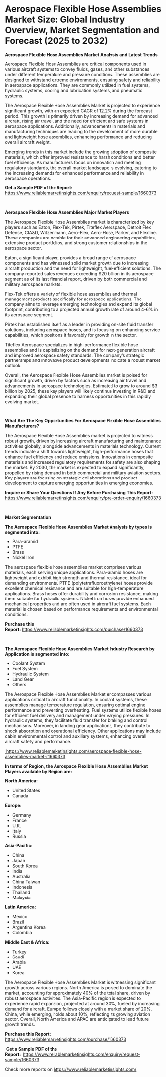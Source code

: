 <p><h1>Aerospace Flexible Hose Assemblies Market Size: Global Industry Overview, Market Segmentation and Forecast (2025 to 2032)</h1></p><p><strong>Aerospace Flexible Hose Assemblies Market Analysis and Latest Trends</strong></p>
<p><p>Aerospace Flexible Hose Assemblies are critical components used in various aircraft systems to convey fluids, gases, and other substances under different temperature and pressure conditions. These assemblies are designed to withstand extreme environments, ensuring safety and reliability in aerospace applications. They are commonly utilized in fuel systems, hydraulic systems, cooling and lubrication systems, and pneumatic systems.</p><p>The Aerospace Flexible Hose Assemblies Market is projected to experience significant growth, with an expected CAGR of 12.2% during the forecast period. This growth is primarily driven by increasing demand for advanced aircraft, rising air travel, and the need for efficient and safe systems in aerospace applications. Additionally, advancements in materials and manufacturing techniques are leading to the development of more durable and lightweight hose assemblies, enhancing performance and reducing overall aircraft weight.</p><p>Emerging trends in this market include the growing adoption of composite materials, which offer improved resistance to harsh conditions and better fuel efficiency. As manufacturers focus on innovation and meeting regulatory standards, the overall market landscape is evolving, catering to the increasing demands for enhanced performance and reliability in aerospace operations.</p></p>
<p><strong>Get a Sample PDF of the Report:&nbsp;</strong> <a href="https://www.reliablemarketinsights.com/enquiry/request-sample/1660373?utm_campaign=3204&utm_medium=2&utm_source=Github&utm_content=ia&utm_term=29032025&utm_id=aerospace-flexible-hose-assemblies">https://www.reliablemarketinsights.com/enquiry/request-sample/1660373</a></p>
<p>&nbsp;</p>
<p><strong>Aerospace Flexible Hose Assemblies Major Market Players</strong></p>
<p><p>The Aerospace Flexible Hose Assemblies market is characterized by key players such as Eaton, Flex-Tek, Pirtek, Titeflex Aerospace, Detroit Flex Defense, CIA&D, Witzenmann, Aero-Flex, Aero-Hose, Parker, and Flexline. These companies are notable for their advanced engineering capabilities, extensive product portfolios, and strong customer relationships in the aerospace sector.</p><p>Eaton, a significant player, provides a broad range of aerospace components and has witnessed solid market growth due to increasing aircraft production and the need for lightweight, fuel-efficient solutions. The company reported sales revenues exceeding $20 billion in its aerospace segment as of its last financial report, driven by both commercial and military aerospace markets.</p><p>Flex-Tek offers a variety of flexible hose assemblies and thermal management products specifically for aerospace applications. The company aims to leverage emerging technologies and expand its global footprint, contributing to a projected annual growth rate of around 4-6% in its aerospace segment.</p><p>Pirtek has established itself as a leader in providing on-site fluid transfer solutions, including aerospace hoses, and is focusing on enhancing service capabilities, which positions it favorably for growth in the sector.</p><p>Titeflex Aerospace specializes in high-performance flexible hose assemblies and is capitalizing on the demand for next-generation aircraft and improved aerospace safety standards. The company’s strategic partnerships and innovative product developments indicate a robust market outlook.</p><p>Overall, the Aerospace Flexible Hose Assemblies market is poised for significant growth, driven by factors such as increasing air travel and advancements in aerospace technologies. Estimated to grow to around $3 billion by 2025, these key players will likely continue investing in R&D and expanding their global presence to harness opportunities in this rapidly evolving market.</p></p>
<p>&nbsp;</p>
<p><strong>What Are The Key Opportunities For Aerospace Flexible Hose Assemblies Manufacturers?</strong></p>
<p><p>The Aerospace Flexible Hose Assemblies market is projected to witness robust growth, driven by increasing aircraft manufacturing and maintenance activities globally, alongside advancements in materials technology. Current trends indicate a shift towards lightweight, high-performance hoses that enhance fuel efficiency and reduce emissions. Innovations in composite materials and increased regulatory requirements for safety are also shaping the market. By 2030, the market is expected to expand significantly, propelled by rising demand in both commercial and military aviation sectors. Key players are focusing on strategic collaborations and product development to capture emerging opportunities in emerging economies.</p></p>
<p><strong>Inquire or Share Your Questions If Any Before Purchasing This Report:</strong> <a href="https://www.reliablemarketinsights.com/enquiry/pre-order-enquiry/1660373?utm_campaign=3204&utm_medium=2&utm_source=Github&utm_content=ia&utm_term=29032025&utm_id=aerospace-flexible-hose-assemblies">https://www.reliablemarketinsights.com/enquiry/pre-order-enquiry/1660373</a></p>
<p>&nbsp;</p>
<p><strong>Market Segmentation</strong></p>
<p><strong>The Aerospace Flexible Hose Assemblies Market Analysis by types is segmented into:</strong></p>
<p><ul><li>Para-aramid</li><li>PTFE</li><li>Brass</li><li>Nickel Iron</li></ul></p>
<p><p>The aerospace flexible hose assemblies market comprises various materials, each serving unique applications. Para-aramid hoses are lightweight and exhibit high strength and thermal resistance, ideal for demanding environments. PTFE (polytetrafluoroethylene) hoses provide excellent chemical resistance and are suitable for high-temperature applications. Brass hoses offer durability and corrosion resistance, making them suitable for hydraulic systems. Nickel iron hoses provide enhanced mechanical properties and are often used in aircraft fuel systems. Each material is chosen based on performance requirements and environmental conditions.</p></p>
<p><strong>Purchase this Report:&nbsp;</strong><a href="https://www.reliablemarketinsights.com/purchase/1660373?utm_campaign=3204&utm_medium=2&utm_source=Github&utm_content=ia&utm_term=29032025&utm_id=aerospace-flexible-hose-assemblies">https://www.reliablemarketinsights.com/purchase/1660373</a></p>
<p>&nbsp;</p>
<p><strong>The Aerospace Flexible Hose Assemblies Market Industry Research by Application is segmented into:</strong></p>
<p><ul><li>Coolant System</li><li>Fuel System</li><li>Hydraulic System</li><li>Land Gear</li><li>Others</li></ul></p>
<p><p>The Aerospace Flexible Hose Assemblies Market encompasses various applications critical to aircraft functionality. In coolant systems, these assemblies manage temperature regulation, ensuring optimal engine performance and preventing overheating. Fuel systems utilize flexible hoses for efficient fuel delivery and management under varying pressures. In hydraulic systems, they facilitate fluid transfer for braking and control mechanisms. Moreover, in landing gear applications, they contribute to shock absorption and operational efficiency. Other applications may include cabin environmental control and auxiliary systems, enhancing overall aircraft safety and performance.</p></p>
<p><a href="https://www.reliablemarketinsights.com/aerospace-flexible-hose-assemblies-market-r1660373?utm_campaign=3204&utm_medium=2&utm_source=Github&utm_content=ia&utm_term=29032025&utm_id=aerospace-flexible-hose-assemblies">&nbsp;https://www.reliablemarketinsights.com/aerospace-flexible-hose-assemblies-market-r1660373</a></p>
<p><strong>In terms of Region, the Aerospace Flexible Hose Assemblies Market Players available by Region are:</strong></p>
<p>
    <p> <strong> North America: </strong>
        <ul>
            <li>United States</li>
            <li>Canada</li>
        </ul>
        </p> 
    <p> <strong> Europe: </strong>
        <ul>
            <li>Germany</li>
            <li>France</li>
            <li>U.K.</li>
            <li>Italy</li>
            <li>Russia</li>
        </ul>
        </p> 
    <p> <strong> Asia-Pacific: </strong>
        <ul>
            <li>China</li>
            <li>Japan</li>
            <li>South Korea</li>
            <li>India</li>
            <li>Australia</li>
            <li>China Taiwan</li>
            <li>Indonesia</li>
            <li>Thailand</li>
            <li>Malaysia</li>
        </ul>
        </p> 
    <p> <strong> Latin America: </strong>
        <ul>
            <li>Mexico</li>
            <li>Brazil</li>
            <li>Argentina Korea</li>
            <li>Colombia</li>
        </ul>
        </p> 
    <p> <strong> Middle East & Africa: </strong>
        <ul>
            <li>Turkey</li>
            <li>Saudi</li>
            <li>Arabia</li>
            <li>UAE</li>
            <li>Korea</li>
        </ul>
    </p>
    </p>
<p><p>The Aerospace Flexible Hose Assemblies Market is witnessing significant growth across various regions. North America is poised to dominate the market, accounting for approximately 40% of the total share, driven by robust aerospace activities. The Asia-Pacific region is expected to experience rapid expansion, projected at around 30%, fueled by increasing demand for aircraft. Europe follows closely with a market share of 20%. China, while emerging, holds about 10%, reflecting its growing aviation sector. Overall, North America and APAC are anticipated to lead future growth trends.</p></p>
<p><strong>Purchase this Report: </strong><a href="https://www.reliablemarketinsights.com/purchase/1660373?utm_campaign=3204&utm_medium=2&utm_source=Github&utm_content=ia&utm_term=29032025&utm_id=aerospace-flexible-hose-assemblies">https://www.reliablemarketinsights.com/purchase/1660373</a></p>
<p>&nbsp;<strong>Get a Sample PDF of the Report:&nbsp;&nbsp;</strong><a href="https://www.reliablemarketinsights.com/enquiry/request-sample/1660373?utm_campaign=3204&utm_medium=2&utm_source=Github&utm_content=ia&utm_term=29032025&utm_id=aerospace-flexible-hose-assemblies">https://www.reliablemarketinsights.com/enquiry/request-sample/1660373</a></p>
<p><strong></strong></p>
<p>Check more reports on <a href="https://www.reliablemarketinsights.com/?utm_campaign=3204&utm_medium=2&utm_source=Github&utm_content=ia&utm_term=29032025&utm_id=aerospace-flexible-hose-assemblies">https://www.reliablemarketinsights.com/</a></p>